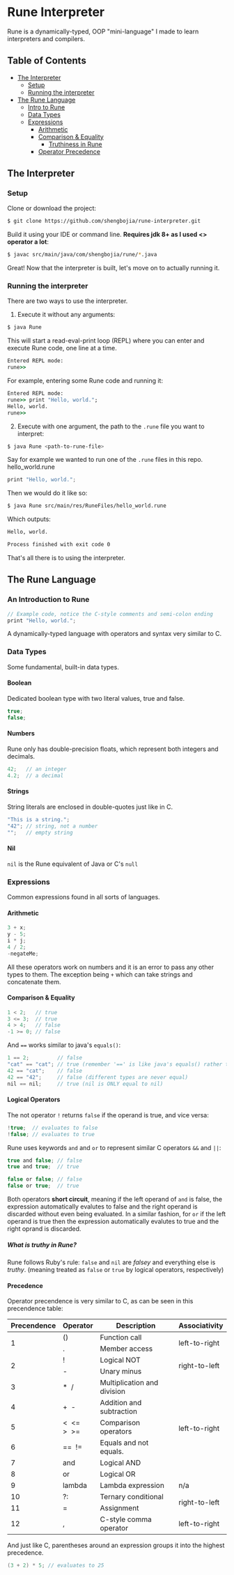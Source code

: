# Rune Interpreter

Rune is a dynamically-typed, OOP "mini-language" I made to learn interpreters and compilers.

## Table of Contents
* [The Interpreter](#the-interpreter)
  * [Setup](#setup)
  * [Running the interpreter](#running-the-interpreter)
* [The Rune Language](#the-rune-language)
  * [Intro to Rune](#an-introduction-to-rune)
  * [Data Types](#data-types)
  * [Expressions](#expressions)
    * [Arithmetic](#arithmetic)
    * [Comparison & Equality](#comparison--equality)
      * [Truthiness in Rune](#what-is-truthy-in-rune)
    * [Operator Precedence](#precedence)

## The Interpreter

### Setup
Clone or download the project:
```sh
$ git clone https://github.com/shengbojia/rune-interpreter.git
```
Build it using your IDE or command line. **Requires jdk 8+ as I used <> operator a lot**:
```sh
$ javac src/main/java/com/shengbojia/rune/*.java
```

Great! Now that the interpreter is built, let's move on to actually running it.
### Running the interpreter
There are two ways to use the interpreter.
1. Execute it without any arguments:
```sh
$ java Rune
```
This will start a read-eval-print loop (REPL) where you can enter and execute Rune code, one line at a time.
```cmd
Entered REPL mode:
rune>>
```
For example, entering some Rune code and running it:
```cmd
Entered REPL mode:
rune>> print "Hello, world.";
Hello, world.
rune>>
```

2. Execute with one argument, the path to the ```.rune``` file you want to interpret:
```sh
$ java Rune <path-to-rune-file>
```
Say for example we wanted to run one of the ```.rune``` files in this repo.
hello_world.rune
```C
print "Hello, world.";
```
Then we would do it like so:
```sh
$ java Rune src/main/res/RuneFiles/hello_world.rune
```
Which outputs:
```cmd
Hello, world.

Process finished with exit code 0
```
That's all there is to using the interpreter.

## The Rune Language

### An Introduction to Rune
```C
// Example code, notice the C-style comments and semi-colon ending
print "Hello, world.";
```
A dynamically-typed language with operators and syntax very similar to C.

### Data Types
Some fundamental, built-in data types.
#### Boolean
Dedicated boolean type with two literal values, true and false.
```C
true;
false;
```
#### Numbers
Rune only has double-precision floats, which represent both integers and decimals.
```C
42;   // an integer
4.2;  // a decimal
```
#### Strings
String literals are enclosed in double-quotes just like in C.
```C
"This is a string.";
"42"; // string, not a number
"";   // empty string
```
#### Nil
```nil``` is the Rune equivalent of Java or C's ```null```

### Expressions
Common expressions found in all sorts of languages.
#### Arithmetic
```C
3 + x;
y - 5;
i * j;
4 / 2;
-negateMe;
```
All these operators work on numbers and it is an error to pass any other types to them. The exception being ```+``` which can take strings and concatenate them.

#### Comparison & Equality
```C
1 < 2;   // true
3 <= 3;  // true
4 > 4;   // false
-1 >= 0; // false
```
And ```==``` works similar to java's ```equals()```:
```C
1 == 2;         // false
"cat" == "cat"; // true (remember '==' is like java's equals() rather than java's '==')
42 == "cat";    // false
42 == "42";     // false (different types are never equal)
nil == nil;     // true (nil is ONLY equal to nil)
```

#### Logical Operators
The not operator `!` returns `false` if the operand is true, and vice versa:
```C
!true;  // evaluates to false
!false; // evaluates to true
```
Rune uses keywords ```and``` and ```or``` to represent similar C operators ```&&``` and ```||```:
```Kotlin
true and false; // false
true and true;  // true

false or false; // false
false or true;  // true
```
Both operators **short circuit**, meaning if the left operand of ```and``` is false, the expression automatically evalutes to false and the right operand is discarded without even being evaluated. In a similar fashion, for ```or``` if the left operand is true then the expression automatically evalutes to true and the right oprand is discarded.

##### What is truthy in Rune?
Rune follows Ruby's rule: `false` and `nil` are *falsey* and everything else is *truthy*. (meaning treated as `false` or `true` by logical operators, respectively)

#### Precedence
Operator precendence is very similar to C, as can be seen in this precendence table:

<table>
    <thead>
        <tr>
            <th>Precendence</th>
            <th>Operator</th>
            <th>Description</th>
            <th>Associativity</th>
        </tr>
    </thead>
    <tbody>
        <tr>
            <td rowspan=2>1</td>
            <td>()</td>
            <td>Function call</td>
            <td rowspan=2>left-to-right</td>
        </tr>
        <tr>
            <td>.</td>
            <td>Member access</td>
        </tr>
        <tr>
            <td rowspan=2>2</td>
            <td>!</td>
            <td>Logical NOT</td>
            <td rowspan=2>right-to-left</td>
        </tr>
        <tr>
            <td>-</td>
            <td>Unary minus</td>
        </tr>
        <tr>
            <td>3</td>
            <td>* &nbsp;/</td>
            <td>Multiplication and division</td>
            <td rowspan=6>left-to-right</td>
        </tr>
        <tr>
          <td>4</td>
          <td>+ &nbsp;-</td>
          <td>Addition and subtraction</td>
        </tr>
        <tr>
          <td>5</td>
          <td>&lt; &nbsp;&lt;=<br>&gt; &nbsp;&gt;= </td>
          <td>Comparison operators</td>
        </tr>
        <tr>
          <td>6</td>
          <td>== &nbsp;!=</td>
          <td>Equals and not equals.</td>
        </tr>
        <tr>
          <td>7</td>
          <td>and</td>
          <td>Logical AND</td>
        </tr>
        <tr>
          <td>8</td>
          <td>or</td>
          <td>Logical OR</td>
        </tr>
        <tr>
          <td>9</td>
          <td>lambda</td>
          <td>Lambda expression</td>
          <td>n/a</td>
        </tr>
        <tr>
          <td>10</td>
          <td>?:</td>
          <td>Ternary conditional</td>
          <td rowspan=2>right-to-left</td>
        </tr>
        <tr>
          <td>11</td>
          <td>=</td>
          <td>Assignment</td>
        </tr>
        <tr>
          <td>12</td>
          <td>,</td>
          <td>C-style comma operator</td>
          <td>left-to-right</td>
        </tr>
    </tbody>
</table>

And just like C, parentheses around an expression groups it into the highest precedence.
```C
(3 + 2) * 5; // evaluates to 25
```
